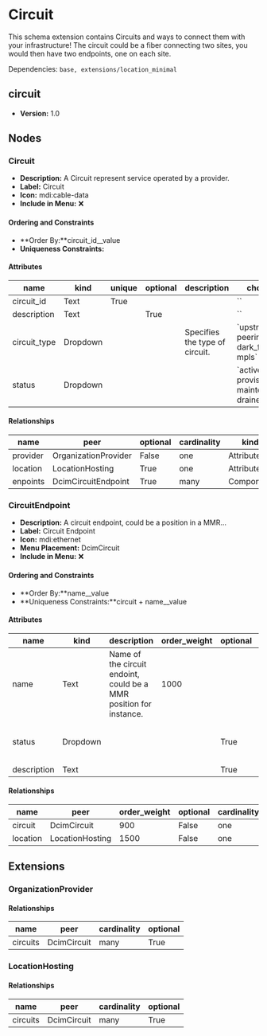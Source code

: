 # Circuit

This schema extension contains Circuits and ways to connect them with your infrastructure! The circuit could be a fiber connecting two sites, you would then have two endpoints, one on each site.

Dependencies: `base, extensions/location_minimal`

## circuit

- **Version:** 1.0

## Nodes

### Circuit

- **Description:** A Circuit represent service operated by a provider.
- **Label:** Circuit
- **Icon:** mdi:cable-data
- **Include in Menu:** ❌

#### Ordering and Constraints

- **Order By:**circuit_id__value
- **Uniqueness Constraints:**

#### Attributes

| name | kind | unique | optional | description | choices |
| ---- | ---- | ------ | -------- | ----------- | ------- |
| circuit\_id | Text | True |  |  | \`\` |
| description | Text |  | True |  | \`\` |
| circuit\_type | Dropdown |  |  | Specifies the type of circuit\. | \`upstream, peering, dark\_fiber, mpls\` |
| status | Dropdown |  |  |  | \`active, provisioning, maintenance, drained\` |

#### Relationships

| name | peer | optional | cardinality | kind | label | order_weight |
| ---- | ---- | -------- | ----------- | ---- | ----- | ------------ |
| provider | OrganizationProvider | False | one | Attribute |  |  |
| location | LocationHosting | True | one | Attribute | Location | 1500 |
| enpoints | DcimCircuitEndpoint | True | many | Component |  |  |

### CircuitEndpoint

- **Description:** A circuit endpoint, could be a position in a MMR...
- **Label:** Circuit Endpoint
- **Icon:** mdi:ethernet
- **Menu Placement:** DcimCircuit
- **Include in Menu:** ❌

#### Ordering and Constraints

- **Order By:**name__value
- **Uniqueness Constraints:**circuit + name__value

#### Attributes

| name | kind | description | order_weight | optional | choices |
| ---- | ---- | ----------- | ------------ | -------- | ------- |
| name | Text | Name of the circuit endoint, could be a MMR position for instance\. | 1000 |  | \`\` |
| status | Dropdown |  |  | True | \`active, provisioning, maintenance, drained\` |
| description | Text |  |  | True | \`\` |

#### Relationships

| name | peer | order_weight | optional | cardinality | kind | label |
| ---- | ---- | ------------ | -------- | ----------- | ---- | ----- |
| circuit | DcimCircuit | 900 | False | one | Parent |  |
| location | LocationHosting | 1500 | False | one | Attribute | Location |

## Extensions

### OrganizationProvider

#### Relationships

| name | peer | cardinality | optional |
| ---- | ---- | ----------- | -------- |
| circuits | DcimCircuit | many | True |

### LocationHosting

#### Relationships

| name | peer | cardinality | optional |
| ---- | ---- | ----------- | -------- |
| circuits | DcimCircuit | many | True |
